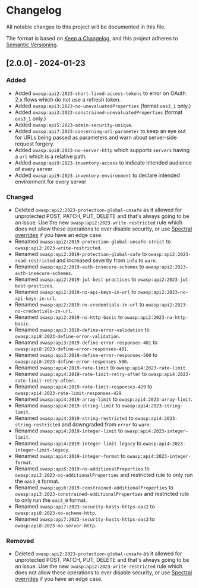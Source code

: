 # Changelog

All notable changes to this project will be documented in this file.

The format is based on [Keep a Changelog](https://keepachangelog.com/en/1.0.0/),
and this project adheres to [Semantic Versioning](https://semver.org/spec/v2.0.0.html).

## [2.0.0] - 2024-01-23

### Added

- Added `owasp:api2:2023-short-lived-access-tokens` to error on OAuth 2.x flows which do not use a refresh token.
- Added `owasp:api3:2023-no-unevaluatedProperties` (format `oas3_1` only.)
- Added `owasp:api3:2023-constrained-unevaluatedProperties` (format `oas3_1` only.)
- Added `owasp:api5:2023-admin-security-unique`.
- Added `owasp:api7:2023-concerning-url-parameter` to keep an eye out for URLs being passed as parameters and warn about server-side request forgery.
- Added `owasp:api8:2023-no-server-http` which supports `servers` having a `url` which is a relative path.
- Added `owasp:api9:2023-inventory-access` to indicate intended audience of every server
- Added `owasp:api9:2023-inventory-environment` to declare intended environment for every server

### Changed

- Deleted `owasp:api2:2023-protection-global-unsafe` as it allowed for unprotected POST, PATCH, PUT, DELETE and that's always going to be an issue. Use the new `owasp:api2:2023-write-restricted` rule which does not allow these operations to ever disable security, or use [Spectral overrides](https://docs.stoplight.io/docs/spectral/e5b9616d6d50c-rulesets) if you have an edge case.
- Renamed `owasp:api2:2019-protection-global-unsafe-strict` to `owasp:api2:2023-write-restricted`.
- Renamed `owasp:api2:2019-protection-global-safe` to `owasp:api2:2023-read-restricted` and increased severity from `info` to `warn`.
- Renamed `owasp:api2:2019-auth-insecure-schemes` to `owasp:api2:2023-auth-insecure-schemes`.
- Renamed `owasp:api2:2019-jwt-best-practices` to `owasp:api2:2023-jwt-best-practices`.
- Renamed `owasp:api2:2019-no-api-keys-in-url` to `owasp:api2:2023-no-api-keys-in-url`.
- Renamed `owasp:api2:2019-no-credentials-in-url` to `owasp:api2:2023-no-credentials-in-url`.
- Renamed `owasp:api2:2019-no-http-basic` to `owasp:api2:2023-no-http-basic`.
- Renamed `owasp:api3:2019-define-error-validation` to `owasp:api8:2023-define-error-validation`.
- Renamed `owasp:api3:2019-define-error-responses-401` to `owasp:api8:2023-define-error-responses-401`.
- Renamed `owasp:api3:2019-define-error-responses-500` to `owasp:api8:2023-define-error-responses-500`.
- Renamed `owasp:api4:2019-rate-limit` to `owasp:api4:2023-rate-limit`.
- Renamed `owasp:api4:2019-rate-limit-retry-after` to `owasp:api4:2023-rate-limit-retry-after`.
- Renamed `owasp:api4:2019-rate-limit-responses-429` to `owasp:api4:2023-rate-limit-responses-429`.
- Renamed `owasp:api4:2019-array-limit` to `owasp:api4:2023-array-limit`.
- Renamed `owasp:api4:2019-string-limit` to `owasp:api4:2023-string-limit`.
- Renamed `owasp:api4:2019-string-restricted` to `owasp:api4:2023-string-restricted` and downgraded from `error` to `warn`.
- Renamed `owasp:api4:2019-integer-limit` to `owasp:api4:2023-integer-limit`.
- Renamed `owasp:api4:2019-integer-limit-legacy` to `owasp:api4:2023-integer-limit-legacy`.
- Renamed `owasp:api4:2019-integer-format` to `owasp:api4:2023-integer-format`.
- Renamed `owasp:api6:2019-no-additionalProperties` to `owasp:api3:2023-no-additionalProperties` and restricted rule to only run the `oas3_0` format.
- Renamed `owasp:api6:2019-constrained-additionalProperties` to `owasp:api3:2023-constrained-additionalProperties`  and restricted rule to only run the `oas3_0` format.
- Renamed `owasp:api7:2023-security-hosts-https-oas2` to `owasp:api8:2023-no-scheme-http`.
- Renamed `owasp:api7:2023-security-hosts-https-oas3` to `owasp:api8:2023-no-server-http`.

### Removed

- Deleted `owasp:api2:2023-protection-global-unsafe` as it allowed for unprotected POST, PATCH, PUT, DELETE and that's always going to be an issue. Use the new `owasp:api2:2023-write-restricted` rule which does not allow these operations to ever disable security, or use [Spectral overrides](https://docs.stoplight.io/docs/spectral/e5b9616d6d50c-rulesets) if you have an edge case.

